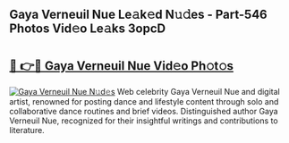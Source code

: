 ## Gaya Verneuil Nue Le𝚊k𝚎d N𝚞𝚍es - Part-546 Photos Vid𝚎o Le𝚊ks 3opcD

# <h2><a href="http://fb4vtj.evod.top/?m=Gaya+Verneuil+Nue">🔗 👉🔴 Gaya Verneuil Nue Vid𝚎o Ph𝚘t𝚘s</a></h2>

[![Gaya Verneuil Nue N𝚞d𝚎s](https://i.imgur.com/8V9OHl7.gif)](http://fb4vtj.evod.top/?m=Gaya+Verneuil+Nue)
Web celebrity Gaya Verneuil Nue and digital artist, renowned for posting dance and lifestyle content through solo and collaborative dance routines and brief videos. Distinguished author Gaya Verneuil Nue, recognized for their insightful writings and contributions to literature. 
